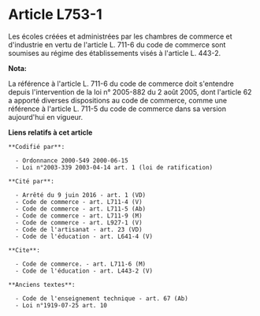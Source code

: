 # Article L753-1

Les écoles créées et administrées par les chambres de commerce et d'industrie en vertu de l'article L. 711-6 du code de
commerce sont soumises au régime des établissements visés à l'article L. 443-2.

**Nota:**

La référence à l'article L. 711-6 du code de commerce doit s'entendre depuis l'intervention de la loi n° 2005-882 du 2 août
2005, dont l'article 62 a apporté diverses dispositions au code de commerce, comme une référence à l'article L. 711-5 du code
de commerce dans sa version aujourd'hui en vigueur.

**Liens relatifs à cet article**

	**Codifié par**:

	  - Ordonnance 2000-549 2000-06-15
	  - Loi n°2003-339 2003-04-14 art. 1 (loi de ratification)

	**Cité par**:

	  - Arrêté du 9 juin 2016 - art. 1 (VD)
	  - Code de commerce - art. L711-4 (V)
	  - Code de commerce - art. L711-5 (Ab)
	  - Code de commerce - art. L711-9 (M)
	  - Code de commerce - art. L927-1 (V)
	  - Code de l'artisanat - art. 23 (VD)
	  - Code de l'éducation - art. L641-4 (V)

	**Cite**:

	  - Code de commerce. - art. L711-6 (M)
	  - Code de l'éducation - art. L443-2 (V)

	**Anciens textes**:

	  - Code de l'enseignement technique - art. 67 (Ab)
	  - Loi n°1919-07-25 art. 10
